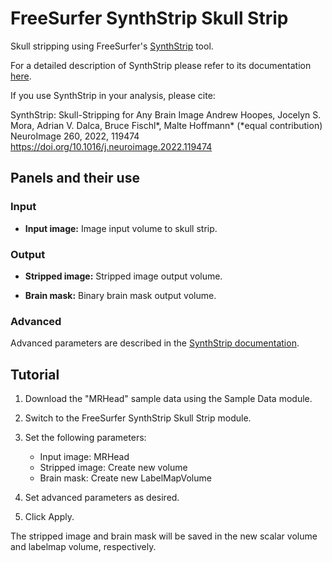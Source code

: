 # FreeSurfer SynthStrip Skull Strip

Skull stripping using FreeSurfer's [SynthStrip](https://surfer.nmr.mgh.harvard.edu/docs/synthstrip) tool.

For a detailed description of SynthStrip please refer to its documentation <a href="https://surfer.nmr.mgh.harvard.edu/docs/synthstrip">here</a>.

If you use SynthStrip in your analysis, please cite:

SynthStrip: Skull-Stripping for Any Brain Image
Andrew Hoopes, Jocelyn S. Mora, Adrian V. Dalca, Bruce Fischl*, Malte Hoffmann* (*equal contribution)
NeuroImage 260, 2022, 119474
https://doi.org/10.1016/j.neuroimage.2022.119474

## Panels and their use

### Input

- **Input image:** Image input volume to skull strip.

### Output

- **Stripped image:** Stripped image output volume.

- **Brain mask:** Binary brain mask output volume.

### Advanced

Advanced parameters are described in the [SynthStrip documentation](https://surfer.nmr.mgh.harvard.edu/docs/synthstrip/).

## Tutorial

1. Download the "MRHead" sample data using the Sample Data module.

2. Switch to the FreeSurfer SynthStrip Skull Strip module.

3. Set the following parameters:
    - Input image: MRHead
    - Stripped image: Create new volume
    - Brain mask: Create new LabelMapVolume

4. Set advanced parameters as desired.

5. Click Apply.

The stripped image and brain mask will be saved in the new scalar volume and labelmap volume, respectively.
